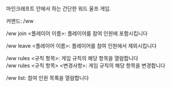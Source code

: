 마인크래프트 안에서 하는 간단한 워드 울프 게임.

커맨드: /ww

/ww join <플레이어 이름>: 플레이어를 참여 인원에 포함시킵니다

/ww leave <플레이어 이름>: 플레이어를 참여 인원에서 제외시킵니다

/ww rules <규칙 항목>: 게임 규칙의 해당 항목을 열람합니다<br>
/ww rules <규칙 항목> <변경사항>: 게임 규칙의 해당 항목을 변경합니다

/ww list: 참여 인원 목록을 열람합니다